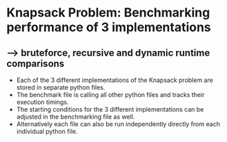 # Knapsack Problem: Benchmarking performance of 3 implementations
## --> bruteforce, recursive and dynamic runtime comparisons

* Each of the 3 different implementations of the Knapsack problem are stored in separate python files.
* The benchmark file is calling all other python files and tracks their execution timings.
* The starting conditions for the 3 different implementations can be adjusted in the benchmarking file as well.
* Alternatively each file can also be run independently directly from each individual python file.